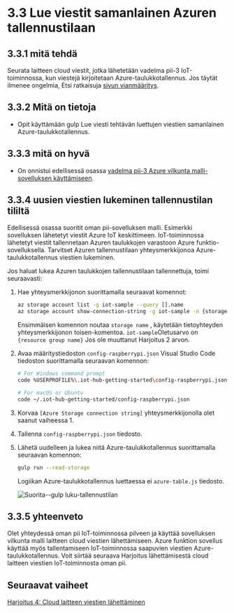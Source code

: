 <properties
 pageTitle="Luetut viestit samanlainen Azuren tallennustilaan | Microsoft Azure"
 description="Valvoa laitteen cloud-viestejä, kun ne on kirjoitettu Azure-taulukkotallennus."
 services="iot-hub"
 documentationCenter=""
 authors="shizn"
 manager="timlt"
 tags=""
 keywords=""/>

<tags
 ms.service="iot-hub"
 ms.devlang="multiple"
 ms.topic="article"
 ms.tgt_pltfrm="na"
 ms.workload="na"
 ms.date="10/21/2016"
 ms.author="xshi"/>

# <a name="33-read-messages-persisted-in-azure-storage"></a>3.3 Lue viestit samanlainen Azuren tallennustilaan

## <a name="331-what-will-you-do"></a>3.3.1 mitä tehdä

Seurata laitteen cloud viestit, jotka lähetetään vadelma pii-3 IoT-toiminnossa, kun viestejä kirjoitetaan Azure-taulukkotallennus. Jos täytät ilmenee ongelmia, Etsi ratkaisuja [sivun vianmääritys](iot-hub-raspberry-pi-kit-node-troubleshooting.md).

## <a name="332-what-will-you-learn"></a>3.3.2 Mitä on tietoja

- Opit käyttämään gulp Lue viesti tehtävän luettujen viestien samanlainen Azure-taulukkotallennus.

## <a name="333-what-do-you-need"></a>3.3.3 mitä on hyvä

- On onnistui edellisessä osassa [vadelma pii-3 Azure vilkunta malli-sovelluksen käyttämiseen](iot-hub-raspberry-pi-kit-node-lesson3-run-azure-blink.md).

## <a name="334-read-new-messages-from-your-storage-account"></a>3.3.4 uusien viestien lukeminen tallennustilan tililtä

Edellisessä osassa suoritit oman pii-sovelluksen malli. Esimerkki sovelluksen lähetetyt viestit Azure IoT keskittimeen. IoT-toiminnossa lähetetyt viestit tallennetaan Azuren taulukkojen varastoon Azure funktio-sovelluksella. Tarvitset Azuren tallennustilaan yhteysmerkkijonoa Azure-taulukkotallennus viestien lukeminen.

Jos haluat lukea Azuren taulukkojen tallennustilaan tallennettuja, toimi seuraavasti:

1. Hae yhteysmerkkijonon suorittamalla seuraavat komennot:

    ```bash
    az storage account list -g iot-sample --query [].name
    az storage account show-connection-string -g iot-sample -n {storage name}
    ```

    Ensimmäisen komennon noutaa `storage name` , käytetään tietoyhteyden yhteysmerkkijonon toisen-komentoa. `iot-sample`Oletusarvo on `{resource group name}` Jos ole muuttanut Harjoitus 2 arvon.

2. Avaa määritystiedoston `config-raspberrypi.json` Visual Studio Code tiedoston suorittamalla seuraavan komennon:

    ```bash
    # For Windows command prompt
    code %USERPROFILE%\.iot-hub-getting-started\config-raspberrypi.json

    # For macOS or Ubuntu
    code ~/.iot-hub-getting-started/config-raspberrypi.json
    ```

3. Korvaa `[Azure Storage connection string]` yhteysmerkkijonolla olet saanut vaiheessa 1.
4. Tallenna `config-raspberrypi.json` tiedosto.
5. Lähetä uudelleen ja lukea niitä Azure-taulukkotallennus suorittamalla seuraavan komennon:

    ```bash
    gulp run --read-storage
    ```

    Logiikan Azure-taulukkotallennus luettaessa ei `azure-table.js` tiedosto.

    ![Suorita--gulp luku-tallennustilan](media/iot-hub-raspberry-pi-lessons/lesson3/gulp_read_message.png)

## <a name="335-summary"></a>3.3.5 yhteenveto

Olet yhteydessä oman pii IoT-toiminnossa pilveen ja käyttää sovelluksen vilkunta malli laitteen cloud viestien lähettämiseen. Azure funktion sovellus käyttää myös tallentamiseen IoT-toiminnossa saapuvien viestien Azure-taulukkotallennus. Voit siirtää seuraava Harjoitus lähettämisestä cloud laitteen viestien IoT-toiminnosta oman pii.

## <a name="next-steps"></a>Seuraavat vaiheet

[Harjoitus 4: Cloud laitteen viestien lähettäminen](iot-hub-raspberry-pi-kit-node-lesson4-send-cloud-to-device-messages.md)
